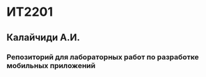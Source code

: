 # ИТ2201
## Калайчиди А.И.
### Репозиторий для лабораторных работ по разработке мобильных приложений
